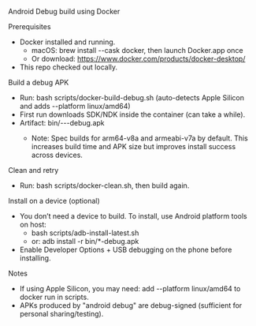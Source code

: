 Android Debug build using Docker

Prerequisites
- Docker installed and running.
  - macOS: brew install --cask docker, then launch Docker.app once
  - Or download: https://www.docker.com/products/docker-desktop/
- This repo checked out locally.

Build a debug APK
- Run: bash scripts/docker-build-debug.sh (auto-detects Apple Silicon and adds --platform linux/amd64)
- First run downloads SDK/NDK inside the container (can take a while).
- Artifact: bin/<name>-<version>-<arch>-debug.apk
  - Note: Spec builds for arm64-v8a and armeabi-v7a by default. This increases build time and APK size but improves install success across devices.

Clean and retry
- Run: bash scripts/docker-clean.sh, then build again.

Install on a device (optional)
- You don’t need a device to build. To install, use Android platform tools on host:
  - bash scripts/adb-install-latest.sh
  - or: adb install -r bin/*-debug.apk
- Enable Developer Options + USB debugging on the phone before installing.

Notes
- If using Apple Silicon, you may need: add --platform linux/amd64 to docker run in scripts.
- APKs produced by "android debug" are debug-signed (sufficient for personal sharing/testing).
